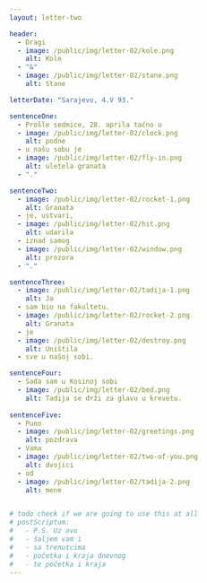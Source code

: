 ```yaml
---
layout: letter-two

header: 
  - Dragi
  - image: /public/img/letter-02/kole.png
    alt: Kole
  - "&"
  - image: /public/img/letter-02/stane.png
    alt: Stane

letterDate: "Sarajevo, 4.V 93."

sentenceOne:
  - Prošle sedmice, 28. aprila tačno u
  - image: /public/img/letter-02/clock.png
    alt: podne
  - u našu sobu je
  - image: /public/img/letter-02/fly-in.png
    alt: uletela granata
  - "."

sentenceTwo:
  - image: /public/img/letter-02/rocket-1.png
    alt: Granata
  - je, ustvari,
  - image: /public/img/letter-02/hit.png
    alt: udarila
  - iznad samog
  - image: /public/img/letter-02/window.png
    alt: prozora
  - "."

sentenceThree:
  - image: /public/img/letter-02/tadija-1.png
    alt: Ja
  - sam bio na fakultetu.
  - image: /public/img/letter-02/rocket-2.png
    alt: Granata
  - je
  - image: /public/img/letter-02/destroy.png
    alt: Uništila
  - sve u našoj sobi.

sentenceFour:
  - Sada sam u Kosinoj sobi
  - image: /public/img/letter-02/bed.png
    alt: Tadija se drži za glavu u krevetu.
   
sentenceFive:
  - Puno
  - image: /public/img/letter-02/greetings.png
    alt: pozdrava
  - Vama
  - image: /public/img/letter-02/two-of-you.png
    alt: dvojici
  - od
  - image: /public/img/letter-02/tadija-2.png
    alt: mene


# todo check if we are going to use this at all
# postScriptum:
#   - P.S. Uz ovo
#   - šaljem vam i
#   - sa trenutcima
#   - početka i kraja dnevnog
#   - te početka i kraja
---
```

